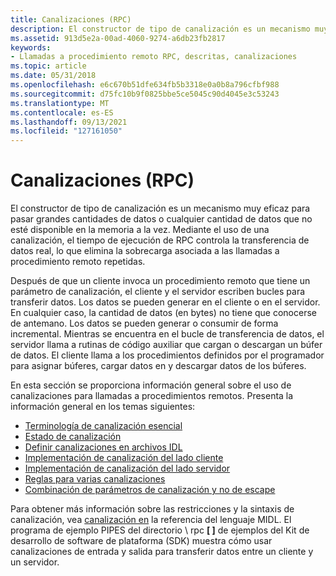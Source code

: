 ```yaml
---
title: Canalizaciones (RPC)
description: El constructor de tipo de canalización es un mecanismo muy eficaz para pasar grandes cantidades de datos o cualquier cantidad de datos que no esté disponible en la memoria a la vez.
ms.assetid: 913d5e2a-00ad-4060-9274-a6db23fb2817
keywords:
- Llamadas a procedimiento remoto RPC, descritas, canalizaciones
ms.topic: article
ms.date: 05/31/2018
ms.openlocfilehash: e6c670b51dfe634fb5b3318e0a0b8a796cfbf988
ms.sourcegitcommit: d75fc10b9f0825bbe5ce5045c90d4045e3c53243
ms.translationtype: MT
ms.contentlocale: es-ES
ms.lasthandoff: 09/13/2021
ms.locfileid: "127161050"
---
```

# <a name="pipes-rpc"></a>Canalizaciones (RPC)

El constructor de tipo de canalización es un mecanismo muy eficaz para pasar grandes cantidades de datos o cualquier cantidad de datos que no esté disponible en la memoria a la vez. Mediante el uso de una canalización, el tiempo de ejecución de RPC controla la transferencia de datos real, lo que elimina la sobrecarga asociada a las llamadas a procedimiento remoto repetidas.

Después de que un cliente invoca un procedimiento remoto que tiene un parámetro de canalización, el cliente y el servidor escriben bucles para transferir datos. Los datos se pueden generar en el cliente o en el servidor. En cualquier caso, la cantidad de datos (en bytes) no tiene que conocerse de antemano. Los datos se pueden generar o consumir de forma incremental. Mientras se encuentra en el bucle de transferencia de datos, el servidor llama a rutinas de código auxiliar que cargan o descargan un búfer de datos. El cliente llama a los procedimientos definidos por el programador para asignar búferes, cargar datos en y descargar datos de los búferes.

En esta sección se proporciona información general sobre el uso de canalizaciones para llamadas a procedimientos remotos. Presenta la información general en los temas siguientes:

-   [Terminología de canalización esencial](essential-pipe-terminology.md)
-   [Estado de canalización](the-pipe-state.md)
-   [Definir canalizaciones en archivos IDL](defining-pipes-in-idl-files.md)
-   [Implementación de canalización del lado cliente](client-side-pipe-implementation.md)
-   [Implementación de canalización del lado servidor](server-side-pipe-implementation.md)
-   [Reglas para varias canalizaciones](rules-for-multiple-pipes.md)
-   [Combinación de parámetros de canalización y no de escape](combining-pipe-and-nonpipe-parameters.md)

Para obtener más información sobre las restricciones y la sintaxis de canalización, vea [canalización en](/windows/desktop/Midl/pipe) la referencia del lenguaje MIDL. El programa de ejemplo PIPES del directorio \\ rpc **\[ \]** de ejemplos del Kit de desarrollo de software de plataforma (SDK) muestra cómo usar canalizaciones de entrada y salida para transferir datos entre un cliente y un servidor.

 

 
